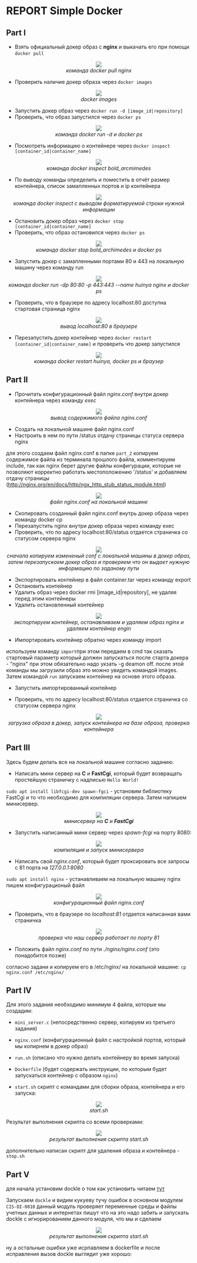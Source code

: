 # REPORT Simple Docker

## Part I

- Взять официальный докер образ с **nginx** и выкачать его при помощи `docker pull`

<div align="center">

![](img/1.1.docker_pull.png)
<br>
<i>команда docker pull nginx</i>

</div>

- Проверить наличие докер образа через `docker images`

<div align="center">

![](img/1.2.docker_images.png)
<br>
<i>docker images</i>

</div>

- Запустить докер образ через `docker run -d [image_id|repository]`
- Проверить, что образ запустился через `docker ps`

<div align="center">

![](img/1.3.docker_run.png)
<br>
<i>команда docker run -d и docker ps</i>

</div>

- Посмотреть информацию о контейнере через `docker inspect [container_id|container_name]`

<div align="center">

![](img/1.4.docker_inspect.png)
<br>
<i>команда docker inspect  bold_arcmimedes</i>

</div>

- По выводу команды определить и поместить в отчёт размер контейнера, список замапленных портов и ip контейнера

<div align="center">

![](img/1.5.docker_inspect.png)
<br>
<i>команда docker inspect c выводом форматируемой строки нужной информации</i>

</div>

- Остановить докер образ через `docker stop [container_id|container_name]`
- Проверить, что образ остановился через `docker ps`

<div align="center">

![](img/1.6.docker_stop.png)
<br>
<i>команда docker stop bold_archimedes и docker ps</i>

</div>

- Запустить докер с замапленными портами 80 и 443 на локальную машину через команду run

<div align="center">

![](img/1.7.docker_443.png)
<br>
<i>команда docker run -dp 80:80 -p 443:443 --name huinya nginx и docker ps</i>

</div>

- Проверить, что в браузере по адресу localhost:80 доступна стартовая страница nginx

<div align="center">

![](img/1.8.docker_localhost.png)
<br>
<i>вывод localhost:80 в браузере</i>

</div>

- Перезапустить докер контейнер через `docker restart [container_id|container_name]` и проверить что докер запустился

<div align="center">

![](img/1.9.docker_restart.png)
<br>
<i>команда docker restart huinya, docker ps и браузер</i>

</div>

## Part II

- Прочитать конфигурационный файл *nginx.conf* внутри докер контейнера через команду *exec*

<div align="center">

![](img/2.1.nginx_conf.png)
<br>
<i>вывод содержимого файла nginx.conf</i>

</div>

- Создать на локальной машине файл nginx.conf
- Настроить в нем по пути /status отдачу страницы статуса сервера nginx

для этого создаем файл nginx.conf в папке `part_2` копируем содержимое файла из терминала прошлого файла, комментируем include, так как nginx берет другие файлы конфигурации, которые не позволяют корректно работать местоположению '/status' и добавляем отдачу страницы (http://nginx.org/en/docs/http/ngx_http_stub_status_module.html)
<div align="center">

![](img/2.2.local_nginx_conf.png)
<br>
<i>файл nginx.conf на локальной машине</i>

</div>

- Скопировать созданный файл nginx.conf внутрь докер образа через команду docker cp
- Перезапустить nginx внутри докер образа через команду exec
- Проверить, что по адресу localhost:80/status отдается страничка со статусом сервера nginx

<div align="center">

![](img/2.3.change_nginx_conf.png)
<br>
<i>сначала копируем измененый conf с локальной машины в докер образ, затем перезапускаем докер образ и проверяем что он выдает нужную информацию по заданому пути</i>

</div>

- Экспортировать контейнер в файл container.tar через команду export
- Остановить контейнер
- Удалить образ через docker rmi [image_id|repository], не удаляя перед этим контейнеры
- Удалить остановленный контейнер

<div align="center">

![](img/2.4.archive_image_then_del.png)
<br>
<i>экспортируем контейнер, останавливаем и удаляем образ nginx и удаляем контейнер engin</i>

</div>

- Импортировать контейнер обратно через команду import

используем команду `import`при этом передаем в cmd так сказать стартовый параметр который должен запускаться после старта докера - "nginx" при этом обязательно надо укзать -g deamon off. после этой команды мы загрузили образ это можно увидеть командой images. Затем командой `run` запускаем контейнер на основе этого образа.

- Запустить импортированный контейнер

- Проверить, что по адресу localhost:80/status отдается страничка со статусом сервера nginx 

<div align="center">

![](img/2.5.import_run_new_nginx.png)
<br>
<i>загрузка образа в докер, запуск контейнера на базе образа, проверка контейнера </i>

</div>

## Part III

Здесь будем делать все на локальной машине согласно заданию.

- Написать мини сервер на **C** и **FastCgi**, который будет возвращать простейшую страничку с надписью `Hello World!`

`sudo apt install libfcgi-dev spawn-fgci` - установим библиотеку FastCgi и то что необходимо для компиляции сервера. Затем напишем минисервер.

<div align="center">

![](img/3.1.mini_server.png)
<br>
<i>минисервер на **C** и **FastCgi** </i>

</div>

- Запустить написанный мини сервер через *spawn-fcgi* на порту 8080:

<div align="center">

![](img/3.2.compile_and_start_miniserver.png)
<br>
<i>компиляция и запуск минисервера </i>

</div>

- Написать свой *nginx.conf*, который будет проксировать все запросы с 81 порта на *127.0.0.1:8080*

`sudo apt install nginx` - устанавливаем на локальную машину nginx
пишем конфигурационый файл 

<div align="center">

![](img/3.3.nginx_conf.png)
<br>
<i> конфигурационный файл nginx.conf </i>

</div>


- Проверить, что в браузере по *localhost:81* отдается написанная вами страничка

<div align="center">

![](img/3.4.check_port_81.png)
<br>
<i> проверка что наш сервер работает по порту 81 </i>

</div>

- Положить файл *nginx.conf* по пути *./nginx/nginx.conf* (это понадобится позже)

согласно задани и копируем его в /etc/nginx/ на локальной машине:
`cp nginx.conf /etc/nginx/`

## Part IV

Для этого задания необходимо минимум 4 файла, которые мы создадим:
- `mini_server.c` (непосредственно сервер, копируем из третьего задания)
- `nginx.conf` (конфигурационный файл с настройкой портов, который мы копирнем в докер образ)
- `run.sh` (описано что нужно делать контейнеру во время запуска)
- `Dockerfile` (будет содержать инструкции, по которым будет запускаться контейнер с образом `nginx`)

- `start.sh` скрипт с командами для сборки образа, контейнера и его запуска:

<div align="center">

![](img/4.1.start.sh.png)
<br>
<i> start.sh </i>

</div>

Результат выполнения скрипта со всеми проверками:

<div align="center">

![](img/4.2.result_of_start.sh.png)
<br>
<i> результат выполнения скрипта start.sh </i>

</div>

дополнительно написан скрипт для удаления образа и контейнера - `stop.sh`

## Part V

для начала установим dockle о том как установить читаем [тут](https://habr.com/ru/companies/timeweb/articles/561378/)

Запускаем `dockle` и видим кукуеву тучу ошибок в основном модулем `CIS-DI-0010` данный модуль проверяет переменные среды и файлы учетных данных и интернетах пишут что на это надо забить и запускать dockle c игнорированием данного модуля, что мы и сделаем

<div align="center">

![](img/5.1.Errors.png)
<br>
<i> результат выполнения скрипта start.sh </i>

</div>

ну а остальные ошибки уже исрпавляем в dockerfile и после исправления вызов dockle выглядит уже хорошо:
